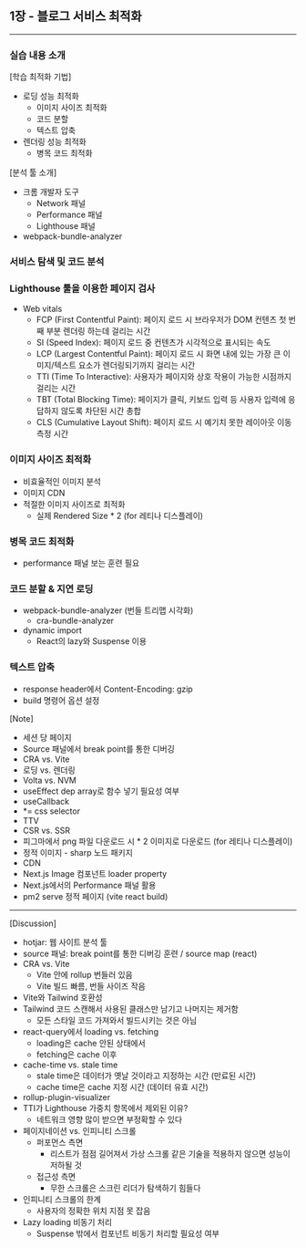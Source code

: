 ## 1장 - 블로그 서비스 최적화

---

### 실습 내용 소개

[학습 최적화 기법]

- 로딩 성능 최적화
  - 이미지 사이즈 최적화
  - 코드 분할
  - 텍스트 압축
- 렌더링 성능 최적화
  - 병목 코드 최적화

[분석 툴 소개]

- 크롬 개발자 도구
  - Network 패널
  - Performance 패널
  - Lighthouse 패널
- webpack-bundle-analyzer

### 서비스 탐색 및 코드 분석

### Lighthouse 툴을 이용한 페이지 검사

- Web vitals
  - FCP (First Contentful Paint): 페이지 로드 시 브라우저가 DOM 컨텐츠 첫 번째 부분 렌더링 하는데 걸리는 시간
  - SI (Speed Index): 페이지 로드 중 컨텐츠가 시각적으로 표시되는 속도
  - LCP (Largest Contentful Paint): 페이지 로드 시 화면 내에 있는 가장 큰 이미지/텍스트 요소가 렌더링되기까지 걸리는 시간
  - TTI (Time To Interactive): 사용자가 페이지와 상호 작용이 가능한 시점까지 걸리는 시간
  - TBT (Total Blocking Time): 페이지가 클릭, 키보드 입력 등 사용자 입력에 응답하지 않도록 차단된 시간 총합
  - CLS (Cumulative Layout Shift): 페이지 로드 시 예기치 못한 레이아웃 이동 측정 시간

### 이미지 사이즈 최적화

- 비효율적인 이미지 분석
- 이미지 CDN
- 적절한 이미지 사이즈로 최적화
  - 실제 Rendered Size \* 2 (for 레티나 디스플레이)

### 병목 코드 최적화

- performance 패널 보는 훈련 필요

### 코드 분할 & 지연 로딩

- webpack-bundle-analyzer (번들 트리맵 시각화)
  - cra-bundle-analyzer
- dynamic import
  - React의 lazy와 Suspense 이용

### 텍스트 압축

- response header에서 Content-Encoding: gzip
- build 명령어 옵션 설정

[Note]

- 세션 당 페이지
- Source 패널에서 break point를 통한 디버깅
- CRA vs. Vite
- 로딩 vs. 렌더링
- Volta vs. NVM
- useEffect dep array로 함수 넣기 필요성 여부
- useCallback
- \*= css selector
- TTV
- CSR vs. SSR
- 피그마에서 png 파일 다운로드 시 \* 2 이미지로 다운로드 (for 레티나 디스플레이)
- 정적 이미지 - sharp 노드 패키지
- CDN
- Next.js Image 컴포넌트 loader property
- Next.js에서의 Performance 패널 활용
- pm2 serve 정적 페이지 (vite react build)

---

[Discussion]

- hotjar: 웹 사이트 분석 툴
- source 패널: break point를 통한 디버깅 훈련 / source map (react)
- CRA vs. Vite
  - Vite 안에 rollup 번들러 있음
  - Vite 빌드 빠름, 번들 사이즈 작음
- Vite와 Tailwind 호환성
- Tailwind 코드 스캔해서 사용된 클래스만 남기고 나머지는 제거함
  - 모든 스타일 코드 가져와서 빌드시키는 것은 아님
- react-query에서 loading vs. fetching
  - loading은 cache 안된 상태에서
  - fetching은 cache 이후
- cache-time vs. stale time
  - stale time은 데이터가 옛날 것이라고 지정하는 시간 (만료된 시간)
  - cache time은 cache 지정 시간 (데이터 유효 시간)
- rollup-plugin-visualizer
- TTI가 Lighthouse 가중치 항목에서 제외된 이유?
  - 네트워크 영향 많이 받으면 부정확할 수 있다
- 페이지네이션 vs. 인피니티 스크롤
  - 퍼포먼스 측면
    - 리스트가 점점 길어져서 가상 스크롤 같은 기술을 적용하지 않으면 성능이 저하될 것
  - 접근성 측면
    - 무한 스크롤은 스크린 리더가 탐색하기 힘들다
- 인피니티 스크롤의 한계
  - 사용자의 정확한 위치 지점 못 잡음
- Lazy loading 비동기 처리
  - Suspense 밖에서 컴포넌트 비동기 처리할 필요성 여부
